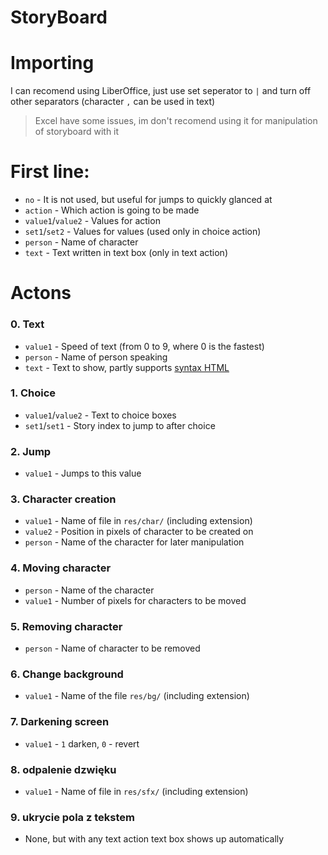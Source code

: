 # StoryBoard

# Importing

I can recomend using LiberOffice, just use set seperator to `|` and turn off other separators (character `,` can be used in text)
> Excel have some issues, im don't recomend using it for manipulation of storyboard with it 

# First line:
- `no` - It is not used, but useful for jumps to quickly glanced at
- `action` - Which action is going to be made
- `value1`/`value2` - Values for action
- `set1`/`set2` - Values for values (used only in choice action)
- `person` - Name of character
- `text` - Text written in text box (only in text action)

# Actons 

### 0. Text
- `value1` - Speed of text (from 0 to 9, where 0 is the fastest)
- `person` - Name of person speaking
- `text` - Text to show, partly supports [syntax HTML]([https://pythonhosted.org/pyglet/api/pyglet.text.formats.html-module.html](https://pythonhosted.org/pyglet/api/pyglet.text.formats.html-module.html))
### 1. Choice
- `value1`/`value2` - Text to choice boxes
- `set1`/`set1` - Story index to jump to after choice
### 2. Jump
- `value1` - Jumps to this value
### 3. Character creation
- `value1` - Name of file in `res/char/` (including extension)
- `value2` - Position in pixels of character to be created on  
- `person` - Name of the character for later manipulation
### 4. Moving character
- `person` - Name of the character
-  `value1` - Number of pixels for characters to be moved  
### 5. Removing character
- `person` - Name of character to be removed
### 6. Change background
- `value1` - Name of the file `res/bg/` (including extension)
### 7. Darkening screen
- `value1` - `1` darken, `0` - revert
### 8. odpalenie dzwięku
- `value1` - Name of file in `res/sfx/` (including extension)
### 9. ukrycie pola z tekstem
- None, but with any text action text box shows up automatically
